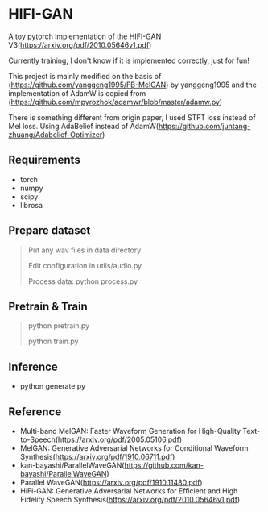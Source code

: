 # HIFI-GAN
A toy pytorch implementation of the HIFI-GAN V3(https://arxiv.org/pdf/2010.05646v1.pdf) 

Currently training, I don't know if it is implemented correctly, just for fun!

This project is mainly modified on the basis of (https://github.com/yanggeng1995/FB-MelGAN) by yanggeng1995 and the implementation of AdamW is copied from (https://github.com/mpyrozhok/adamwr/blob/master/adamw.py)

There is something different from origin paper, I used STFT loss instead of Mel loss.
Using AdaBelief instead of AdamW(https://github.com/juntang-zhuang/Adabelief-Optimizer)

## Requirements
- torch
- numpy
- scipy
- librosa


## Prepare dataset
> Put any wav files in data directory
>
> Edit configuration in utils/audio.py
>
> Process data:  python process.py

## Pretrain & Train
> python pretrain.py 
>
> python train.py

## Inference
* python generate.py

## Reference
* Multi-band MelGAN: Faster Waveform Generation for High-Quality Text-to-Speech(https://arxiv.org/pdf/2005.05106.pdf)
* MelGAN: Generative Adversarial Networks for Conditional Waveform Synthesis(https://arxiv.org/pdf/1910.06711.pdf)
* kan-bayashi/ParallelWaveGAN(https://github.com/kan-bayashi/ParallelWaveGAN)
* Parallel WaveGAN(https://arxiv.org/pdf/1910.11480.pdf)
* HiFi-GAN: Generative Adversarial Networks for Efficient and High Fidelity Speech Synthesis(https://arxiv.org/pdf/2010.05646v1.pdf)
